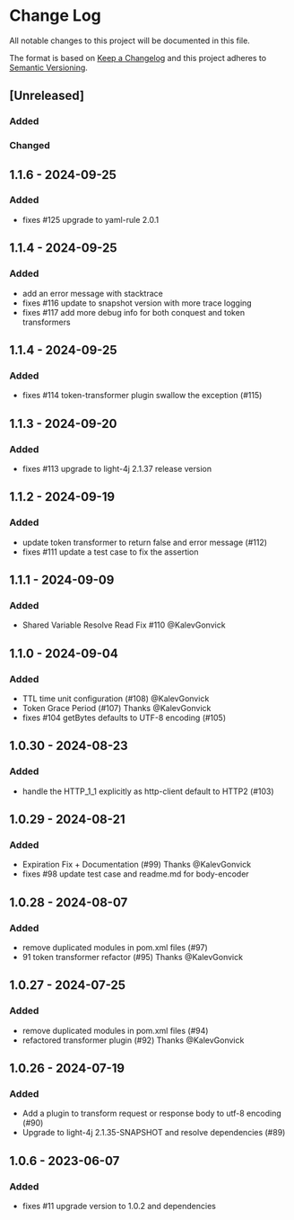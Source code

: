 # Change Log
All notable changes to this project will be documented in this file.

The format is based on [Keep a Changelog](http://keepachangelog.com/)
and this project adheres to [Semantic Versioning](http://semver.org/).

## [Unreleased]

### Added

### Changed

## 1.1.6 - 2024-09-25

### Added
- fixes #125 upgrade to yaml-rule 2.0.1

## 1.1.4 - 2024-09-25

### Added
- add an error message with stacktrace
- fixes #116 update to snapshot version with more trace logging
- fixes #117 add more debug info for both conquest and token transformers

## 1.1.4 - 2024-09-25

### Added
- fixes #114 token-transformer plugin swallow the exception (#115)

## 1.1.3 - 2024-09-20

### Added
- fixes #113 upgrade to light-4j 2.1.37 release version

## 1.1.2 - 2024-09-19

### Added
- update token transformer to return false and error message (#112)
- fixes #111 update a test case to fix the assertion

## 1.1.1 - 2024-09-09

### Added
- Shared Variable Resolve Read Fix #110 @KalevGonvick

## 1.1.0 - 2024-09-04

### Added
- TTL time unit configuration (#108) @KalevGonvick
- Token Grace Period (#107) Thanks @KalevGonvick
- fixes #104 getBytes defaults to UTF-8 encoding (#105)

## 1.0.30 - 2024-08-23

### Added
- handle the HTTP_1_1 explicitly as http-client default to HTTP2 (#103)


## 1.0.29 - 2024-08-21

### Added
- Expiration Fix + Documentation (#99) Thanks @KalevGonvick
- fixes #98 update test case and readme.md for body-encoder

## 1.0.28 - 2024-08-07

### Added
- remove duplicated modules in pom.xml files (#97)
- 91 token transformer refactor (#95) Thanks @KalevGonvick

## 1.0.27 - 2024-07-25

### Added
- remove duplicated modules in pom.xml files (#94)
- refactored transformer plugin (#92) Thanks @KalevGonvick


## 1.0.26 - 2024-07-19

### Added
- Add a plugin to transform request or response body to utf-8 encoding (#90)
- Upgrade to light-4j 2.1.35-SNAPSHOT and resolve dependencies (#89)


## 1.0.6 - 2023-06-07

### Added
- fixes #11 upgrade version to 1.0.2 and dependencies
